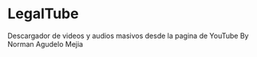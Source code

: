 # LegalTube
 Descargador de videos y audios masivos desde la pagina de YouTube By Norman Agudelo Mejia
